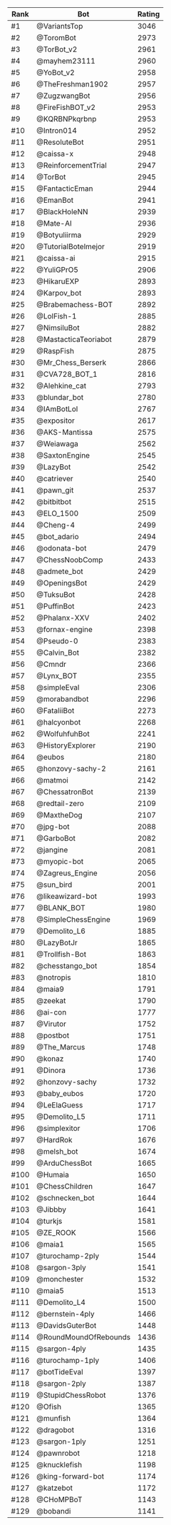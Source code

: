 Rank|Bot|Rating
---|---|---
#1|@VariantsTop|3046
#2|@ToromBot|2973
#3|@TorBot_v2|2961
#4|@mayhem23111|2960
#5|@YoBot_v2|2958
#6|@TheFreshman1902|2957
#7|@ZugzwangBot|2956
#8|@FireFishBOT_v2|2953
#9|@KQRBNPkqrbnp|2953
#10|@Intron014|2952
#11|@ResoluteBot|2951
#12|@caissa-x|2948
#13|@ReinforcementTrial|2947
#14|@TorBot|2945
#15|@FantacticEman|2944
#16|@EmanBot|2941
#17|@BlackHoleNN|2939
#18|@Mate-AI|2936
#19|@Botyuliirma|2929
#20|@TutorialBotelmejor|2919
#21|@caissa-ai|2915
#22|@YuliGPrO5|2906
#23|@HikaruEXP|2893
#24|@Karpov_bot|2893
#25|@Brabemachess-BOT|2892
#26|@LolFish-1|2885
#27|@NimsiluBot|2882
#28|@MastacticaTeoriabot|2879
#29|@RaspFish|2875
#30|@Mr_Chess_Berserk|2866
#31|@CVA728_BOT_1|2816
#32|@Alehkine_cat|2793
#33|@blundar_bot|2780
#34|@IAmBotLol|2767
#35|@expositor|2617
#36|@AKS-Mantissa|2575
#37|@Weiawaga|2562
#38|@SaxtonEngine|2545
#39|@LazyBot|2542
#40|@catriever|2540
#41|@pawn_git|2537
#42|@bitbitbot|2515
#43|@ELO_1500|2509
#44|@Cheng-4|2499
#45|@bot_adario|2494
#46|@odonata-bot|2479
#47|@ChessNoobComp|2433
#48|@admete_bot|2429
#49|@OpeningsBot|2429
#50|@TuksuBot|2428
#51|@PuffinBot|2423
#52|@Phalanx-XXV|2402
#53|@fornax-engine|2398
#54|@Pseudo-0|2383
#55|@Calvin_Bot|2382
#56|@Cmndr|2366
#57|@Lynx_BOT|2355
#58|@simpleEval|2306
#59|@morabandbot|2296
#60|@FataliiBot|2273
#61|@halcyonbot|2268
#62|@WolfuhfuhBot|2241
#63|@HistoryExplorer|2190
#64|@eubos|2180
#65|@honzovy-sachy-2|2161
#66|@matmoi|2142
#67|@ChessatronBot|2139
#68|@redtail-zero|2109
#69|@MaxtheDog|2107
#70|@jpg-bot|2088
#71|@GarboBot|2082
#72|@jangine|2081
#73|@myopic-bot|2065
#74|@Zagreus_Engine|2056
#75|@sun_bird|2001
#76|@likeawizard-bot|1993
#77|@BLANK_BOT|1980
#78|@SimpleChessEngine|1969
#79|@Demolito_L6|1885
#80|@LazyBotJr|1865
#81|@Trollfish-Bot|1863
#82|@chesstango_bot|1854
#83|@notropis|1810
#84|@maia9|1791
#85|@zeekat|1790
#86|@ai-con|1777
#87|@Virutor|1752
#88|@postbot|1751
#89|@The_Marcus|1748
#90|@konaz|1740
#91|@Dinora|1736
#92|@honzovy-sachy|1732
#93|@baby_eubos|1720
#94|@LeElaGuess|1717
#95|@Demolito_L5|1711
#96|@simplexitor|1706
#97|@HardRok|1676
#98|@melsh_bot|1674
#99|@ArduChessBot|1665
#100|@Humaia|1650
#101|@ChessChildren|1647
#102|@schnecken_bot|1644
#103|@Jibbby|1641
#104|@turkjs|1581
#105|@ZE_ROOK|1566
#106|@maia1|1565
#107|@turochamp-2ply|1544
#108|@sargon-3ply|1541
#109|@monchester|1532
#110|@maia5|1513
#111|@Demolito_L4|1500
#112|@bernstein-4ply|1466
#113|@DavidsGuterBot|1448
#114|@RoundMoundOfRebounds|1436
#115|@sargon-4ply|1435
#116|@turochamp-1ply|1406
#117|@botTideEval|1397
#118|@sargon-2ply|1387
#119|@StupidChessRobot|1376
#120|@Ofish|1365
#121|@munfish|1364
#122|@dragobot|1316
#123|@sargon-1ply|1251
#124|@pawnrobot|1218
#125|@knucklefish|1198
#126|@king-forward-bot|1174
#127|@katzebot|1172
#128|@CHoMPBoT|1143
#129|@bobandi|1141
